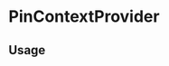 <!--
!!!! Autogenerated File !!!!
This file was created by @livekit/components-docs-gen and should not be changed manually.
The contents of this file can be replaced at any time which would lead to the loss of all manual changes.
-->

# PinContextProvider

## Usage

<!--USAGE_INSERT_MARKER->


## Props

| Name | Type | Default | Description |
| --- | --- | --- | --- |
| onChange | `((pinState: PinState) => void)` |  |  |

